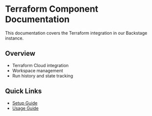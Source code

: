# Terraform Component Documentation

This documentation covers the Terraform integration in our Backstage instance.

## Overview
- Terraform Cloud integration
- Workspace management
- Run history and state tracking

## Quick Links
- [Setup Guide](setup.md)
- [Usage Guide](usage.md)
